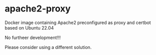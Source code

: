 # apache2-proxy
Docker image containing Apache2 preconfigured as proxy and certbot based on Ubuntu 22.04

No furtheer development!!!

Please consider using a different solution.
